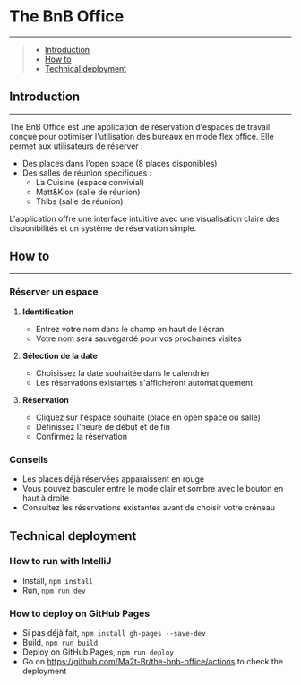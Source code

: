 # The BnB Office

---
> - [Introduction](#introduction)
> - [How to](#how-to)
> - [Technical deployment](#technical-deployment)

## Introduction

---
The BnB Office est une application de réservation d'espaces de travail conçue pour optimiser l'utilisation des bureaux en mode flex office. Elle permet aux utilisateurs de réserver :

- Des places dans l'open space (8 places disponibles)
- Des salles de réunion spécifiques :
  - La Cuisine (espace convivial)
  - Matt&Klox (salle de réunion)
  - Thibs (salle de réunion)

L'application offre une interface intuitive avec une visualisation claire des disponibilités et un système de réservation simple.

## How to

---
### Réserver un espace

1. **Identification**
   - Entrez votre nom dans le champ en haut de l'écran
   - Votre nom sera sauvegardé pour vos prochaines visites

2. **Sélection de la date**
   - Choisissez la date souhaitée dans le calendrier
   - Les réservations existantes s'afficheront automatiquement

3. **Réservation**
   - Cliquez sur l'espace souhaité (place en open space ou salle)
   - Définissez l'heure de début et de fin
   - Confirmez la réservation

### Conseils
- Les places déjà réservées apparaissent en rouge
- Vous pouvez basculer entre le mode clair et sombre avec le bouton en haut à droite
- Consultez les réservations existantes avant de choisir votre créneau

## Technical deployment
### How to run with IntelliJ
- Install, `npm install`
- Run, `npm run dev`

### How to deploy on GitHub Pages
- Si pas déjà fait, `npm install gh-pages --save-dev`
- Build, `npm run build`
- Deploy on GitHub Pages, `npm run deploy`
- Go on https://github.com/Ma2t-Br/the-bnb-office/actions to check the deployment